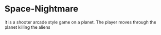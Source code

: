 # Space-Nightmare
It is a shooter arcade style game on a planet. The player moves through the planet killing the aliens
